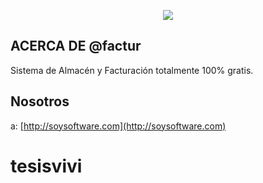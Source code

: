 <p align="center"><img src="https://www.soysoftware.com/img/soysoftware.jpg"></p>

## ACERCA DE @factur
Sistema de Almacén y Facturación totalmente 100% gratis.
## Nosotros
a: [http://soysoftware.com](http://soysoftware.com)

# tesisvivi
